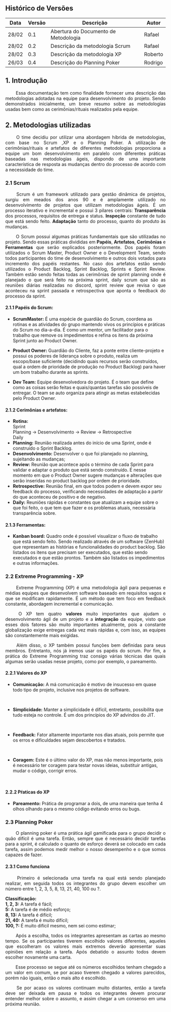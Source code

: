 ## Histórico de Versões

Data|Versão|Descrição|Autor
-|-|-|-
28/02|0.1|Abertura do Documento de Metodologia|Rafael|
28/02|0.2|Descrição da metodologia Scrum|Rafael|
28/02|0.3|Descrição da metodologia XP|Roberto|
26/03|0.4|Descrição do Planning Poker|Rodrigo|



## 1. <a name="1">Introdução</a>

 <p align = "justify"> &emsp;&emsp; Essa documentação tem como finalidade fornecer uma descrição das metodologias adotadas na equipe para desenvolvimento do projeto. Sendo demonstrados inicialmente, um breve resumo sobre as metodologias usadas bem como as cerimônias/rituais realizados pela equipe. </p>


## 2. <a name="2">Metodologias utilizadas</a>

 <p align = "justify"> &emsp;&emsp; O time decidiu por utilizar uma abordagem híbrida de metodologias, com base no Scrum ,XP e o Planning Poker. A utilização de cerimônias/rituais e artefatos de diferentes metodologias proporciona a equipe um bom desenvolvimento em paralelo com diferentes práticas baseadas nas metodologias ágeis, dispondo de uma importante característica de resposta as mudanças dentro do processo de acordo com a necessidade do time.</p>

### 2.1 <a name="2.1">Scrum</a>
<p align = "justify"> &emsp;&emsp; Scrum é um framework utilizado para gestão dinâmica de projetos, surgiu em meados dos anos 90 e é amplamente utilizado no desenvolvimento de projetos que utilizam metodologias ágeis.  É um processo iterativo e incremental e possui 3 pilares centrais: <b>Transparência</b> dos processos, requisitos de entrega e status. <b>Inspeção</b> constante de tudo que está sendo feito. <b>Adaptação</b> tanto do processo, quanto do produto às mudanças.
</p>
<p align = "justify"> &emsp;&emsp; O Scrum possui algumas práticas fundamentais que são utilizadas no projeto. Sendo essas práticas divididas em <b>Papéis</b>, <b>Artefatos</b>, <b>Cerimônias</b> e <b>Ferramentas</b> que serão explicados posteriormente. Dos papéis foram utilizados o Scrum Master, Product Owner e o Development Team, sendo todos participantes do time de desenvolvimento e outros dois votados para incremento dos papéis restantes. No caso dos artefatos estão sendo utilizados o Product Backlog, Sprint Backlog,  Sprints e Sprint Review. Também estão sendo feitas todas as cerimônias de sprint planning onde é planejado o que será feito na próxima sprint, daily scrum que são as reuniões diárias realizadas no discord, sprint review que revisa o que aconteceu na sprint passada e retrospectiva que aponta o feedback do processo da sprint.
</p>

#### 2.1.1 <a name="2.1.1">Papéis do Scrum:</a>

* <b>ScrumMaster:</b> 
	É uma espécie de guardião do Scrum, coordena as rotinas e as atividades do grupo mantendo vivos os princípios e práticas do Scrum no dia-a-dia. É como um mentor, um facilitador para o trabalho que remove os impedimentos e refina os itens da próxima Sprint junto ao Product Owner.

* <b>Product Owner:</b>
	Guardião do Cliente, faz a ponte entre cliente-projeto e possui os poderes de liderança sobre o produto, realiza um escopo/base suficiente (decidindo quais recursos serão construídos, qual a ordem de prioridade de produção no Product Backlog) para haver um bom trabalho durante as sprints.

* <b>Dev Team:</b> 
Equipe desenvolvedora do projeto. É o team que define como as coisas serão feitas e quais/quantas tarefas são possíveis de entregar. O team se auto organiza para atingir as metas estabelecidas pelo Product Owner.

#### 2.1.2 <a name="2.1.2">Cerimônias e artefatos:</a>

* <b>Rotina:</b> 
</br>Sprint
</br>Planning -> Desenvolvimento -> Review -> Retrospective
</br>Daily
* <b>Planning:</b>
Reunião realizada antes do início de uma Sprint, onde é construído o Sprint Backlog. 
* <b>Desenvolvimento:</b> 
Desenvolver o que foi planejado no planning, sujeitando as mudanças;
* <b>Review:</b> 
Reunião que acontece após o término de cada Sprint para validar e adaptar o produto que está sendo construído. É nesse momento em que o Product Owner sugere mudanças e alterações que serão inseridas no product backlog por ordem de prioridade.
* <b>Retrospective:</b> 
Reunião final, em que todos podem e devem expor seu feedback do processo, verificando necessidades de adaptação a partir do que aconteceu de positivo e de negativo.
* <b>Daily:</b> 
Reuniões rápidas e constantes que atualizam a equipe sobre o que foi feito, o que tem que fazer e os problemas atuais, necessária transparência sobre.

#### 2.1.3 <a name="2.1.3">Ferramentas:</a>

* <b>Kanban board:</b> 
Quadro onde é possível visualizar o fluxo de trabalho que está sendo feito. Sendo realizado através de um software (ZenHub) que representam as histórias e funcionalidades do product backlog. São listados os itens que precisam ser executados, que estão sendo executados e que estão prontos. Também são listados os impedimentos e outras informações.

### 2.2 <a name="2.2">Extreme Programming - XP</a>
<p align = "justify"> &emsp;&emsp; Extreme Programming (XP) é uma metodologia ágil para pequenas e médias equipes que desenvolvem software baseado em requisitos vagos e que se modificam rapidamente. É um método que tem foco em feedback constante, abordagem incremental e comunicação.</p>
<p align = "justify"> &emsp;&emsp; O XP tem quatro <b>valores</b> muito importantes que ajudam o desenvolvimento ágil de um projeto e a <b>integração</b> da equipe, visto que esses dois fatores são muito importantes atualmente, pois a constante globalização exige entregas cada vez mais rápidas e, com isso, as equipes são constantemente mais exigidas. </p>
<p align = "justify"> &emsp;&emsp; Além disso, o XP também possui funções bem definidas para seus membros. Entretanto, nós já iremos usar os papéis do scrum. Por fim, a prática do Extreme Programming traz consigo várias técnicas das quais algumas serão usadas nesse projeto, como por exemplo, o pareamento.</p>

#### 2.2.1 <a name="2.2.1">Valores do XP</a>
* <b>Comunicação:</b> A má comunicação é motivo de insucesso em quase todo tipo de projeto, inclusive nos projetos de software. 
 <br/>

* <b>Simplicidade:</b> Manter a simplicidade é difícil, entretanto, possibilita que tudo esteja no controle. É um dos princípios do XP advindos do JIT.
<br>

* <b>Feedback:</b> Fator altamente importante nos dias atuais, pois permite que os erros e dificuldades sejam descobertos e tratados.
<br>

* <b>Coragem:</b> Este é o último valor do XP, mas não menos importante, pois é necessário ter coragem para testar novas ideias, substituir antigas, mudar o código, corrigir erros.
 <br>

#### 2.2.2 <a name="2.2.2">Pŕaticas do XP</a>
* <b>Pareamento:</b> Prática de programar a dois, de uma maneira que tenha 4 olhos olhando para o mesmo código evitando erros ou bugs.

### 2.3 <a name="2.3">Planning Poker</a>

<p align = "justify"> &emsp;&emsp; 
O planning poker é uma prática ágil gamificada para o grupo decidir o quão difícil é uma tarefa. Então, sempre que é necessário decidir tarefas para a sprint, é calculado o quanto de esforço deverá se colocado em cada tarefa, assim podemos medir melhor o nosso desempenho e o que somos capazes de fazer.
</p>

#### 2.3.1 <a name="2.3.1">Como funciona</a>
<p align = "justify"> &emsp;&emsp; 
	Primeiro é selecionada uma tarefa na qual está sendo planejado realizar, em seguida todos os integrantes do grupo devem escolher um número entre 1, 2, 3, 5, 8, 13, 21, 40, 100 ou ?.
</p>

<b>Classificação:</b><br>
<b>1, 2, 3:</b> A tarefa é fácil; <br>
<b>5:</b> A tarefa é de médio esforço; <br>
<b>8, 13:</b> A tarefa é difícil; <br>
<b>21, 40:</b> A tarefa é muito difícil; <br>
<b>100, ?:</b> É muito difícil mesmo, nem sei como estimar; <br>

<p align = "justify"> &emsp;&emsp; 
Após a escolha, todos os integrantes apresentam as cartas ao mesmo tempo.
Se os participantes tiverem escolhido valores diferentes, aqueles que escolheram os valores mais extremos deverão apresentar suas opiniões em relação a tarefa. Após debatido o assunto todos devem escolher novamente uma carta.
</p>

<p align = "justify"> &emsp;&emsp; 
Esse processo se segue até os números escolhidos tenham chegado a um valor em comum, se por acaso tiverem chegado a valores parecidos, porém não iguais, então o mais alto é escolhido.
</p>

<p align = "justify"> &emsp;&emsp; 
Se por acaso os valores continuam muito distantes, então a tarefa deve ser deixada em pausa e todos os integrantes devem procurar entender melhor sobre o assunto, e assim chegar a um consenso em uma próxima reunião.
</p>

